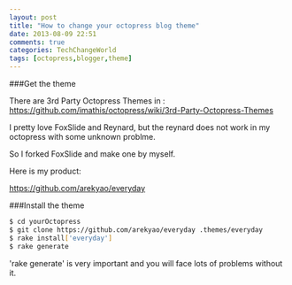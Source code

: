```yaml
---
layout: post
title: "How to change your octopress blog theme"
date: 2013-08-09 22:51
comments: true
categories: TechChangeWorld
tags: [octopress,blogger,theme]
---
```


###Get the theme

There are 3rd Party Octopress Themes in :
https://github.com/imathis/octopress/wiki/3rd-Party-Octopress-Themes

I pretty love FoxSlide and Reynard, but the reynard does not work in my octopress with some unknown problme.

So I forked FoxSlide and make one by myself.

Here is my product:

https://github.com/arekyao/everyday


###Install the theme

<!-- more -->

```sh
$ cd yourOctopress
$ git clone https://github.com/arekyao/everyday .themes/everyday
$ rake install['everyday']
$ rake generate

```

'rake generate' is very important and you will face lots of problems without it.



